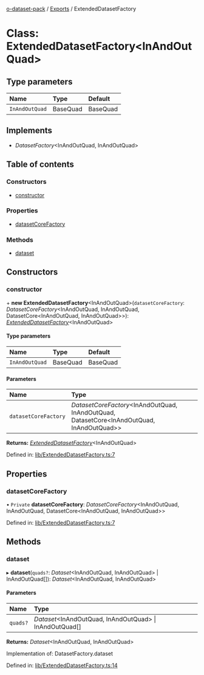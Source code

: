 [o-dataset-pack](../README.md) / [Exports](../modules.md) / ExtendedDatasetFactory

# Class: ExtendedDatasetFactory<InAndOutQuad\>

## Type parameters

| Name | Type | Default |
| :------ | :------ | :------ |
| `InAndOutQuad` | BaseQuad | BaseQuad |

## Implements

- *DatasetFactory*<InAndOutQuad, InAndOutQuad\>

## Table of contents

### Constructors

- [constructor](extendeddatasetfactory.md#constructor)

### Properties

- [datasetCoreFactory](extendeddatasetfactory.md#datasetcorefactory)

### Methods

- [dataset](extendeddatasetfactory.md#dataset)

## Constructors

### constructor

\+ **new ExtendedDatasetFactory**<InAndOutQuad\>(`datasetCoreFactory`: *DatasetCoreFactory*<InAndOutQuad, InAndOutQuad, DatasetCore<InAndOutQuad, InAndOutQuad\>\>): [*ExtendedDatasetFactory*](extendeddatasetfactory.md)<InAndOutQuad\>

#### Type parameters

| Name | Type | Default |
| :------ | :------ | :------ |
| `InAndOutQuad` | BaseQuad | BaseQuad |

#### Parameters

| Name | Type |
| :------ | :------ |
| `datasetCoreFactory` | *DatasetCoreFactory*<InAndOutQuad, InAndOutQuad, DatasetCore<InAndOutQuad, InAndOutQuad\>\> |

**Returns:** [*ExtendedDatasetFactory*](extendeddatasetfactory.md)<InAndOutQuad\>

Defined in: [lib/ExtendedDatasetFactory.ts:7](https://github.com/o-development/subscribable-dataset/blob/4db7246/lib/ExtendedDatasetFactory.ts#L7)

## Properties

### datasetCoreFactory

• `Private` **datasetCoreFactory**: *DatasetCoreFactory*<InAndOutQuad, InAndOutQuad, DatasetCore<InAndOutQuad, InAndOutQuad\>\>

Defined in: [lib/ExtendedDatasetFactory.ts:7](https://github.com/o-development/subscribable-dataset/blob/4db7246/lib/ExtendedDatasetFactory.ts#L7)

## Methods

### dataset

▸ **dataset**(`quads?`: *Dataset*<InAndOutQuad, InAndOutQuad\> \| InAndOutQuad[]): *Dataset*<InAndOutQuad, InAndOutQuad\>

#### Parameters

| Name | Type |
| :------ | :------ |
| `quads?` | *Dataset*<InAndOutQuad, InAndOutQuad\> \| InAndOutQuad[] |

**Returns:** *Dataset*<InAndOutQuad, InAndOutQuad\>

Implementation of: DatasetFactory.dataset

Defined in: [lib/ExtendedDatasetFactory.ts:14](https://github.com/o-development/subscribable-dataset/blob/4db7246/lib/ExtendedDatasetFactory.ts#L14)
